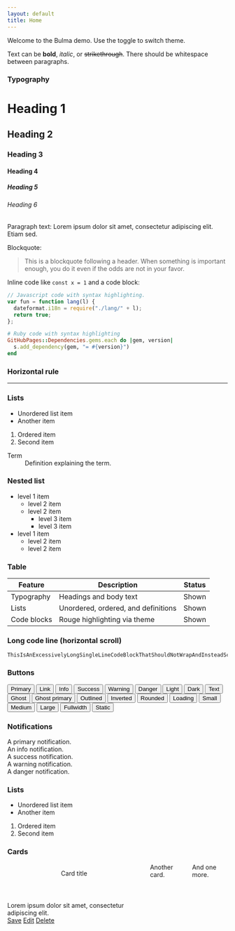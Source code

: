 ```yaml
---
layout: default
title: Home
---
```


Welcome to the Bulma demo. Use the toggle to switch theme.

Text can be **bold**, _italic_, or ~~strikethrough~~. There should be whitespace between paragraphs.

### Typography

# Heading 1

## Heading 2

### Heading 3

#### Heading 4

##### Heading 5

###### Heading 6

Paragraph text: Lorem ipsum dolor sit amet, consectetur adipiscing elit. Etiam sed.

Blockquote:

> This is a blockquote following a header.
> When something is important enough, you do it even if the odds are not in your favor.

Inline code like `const x = 1` and a code block:

```js
// Javascript code with syntax highlighting.
var fun = function lang(l) {
  dateformat.i18n = require("./lang/" + l);
  return true;
};
```

```ruby
# Ruby code with syntax highlighting
GitHubPages::Dependencies.gems.each do |gem, version|
  s.add_dependency(gem, "= #{version}")
end
```

### Horizontal rule

<hr />

### Lists

<div class="content">
  <ul>
    <li>Unordered list item</li>
    <li>Another item</li>
  </ul>
  <ol>
    <li>Ordered item</li>
    <li>Second item</li>
  </ol>
  <dl>
    <dt>Term</dt>
    <dd>Definition explaining the term.</dd>
  </dl>
</div>

### Nested list

<div class="content">
  <ul>
    <li>level 1 item
      <ul>
        <li>level 2 item</li>
        <li>level 2 item
          <ul>
            <li>level 3 item</li>
            <li>level 3 item</li>
          </ul>
        </li>
      </ul>
    </li>
    <li>level 1 item
      <ul>
        <li>level 2 item</li>
        <li>level 2 item</li>
      </ul>
    </li>
  </ul>
</div>

### Table

<table class="table is-fullwidth is-striped is-hoverable">
  <thead>
    <tr>
      <th>Feature</th>
      <th>Description</th>
      <th>Status</th>
    </tr>
  </thead>
  <tbody>
    <tr>
      <td>Typography</td>
      <td>Headings and body text</td>
      <td>Shown</td>
    </tr>
    <tr>
      <td>Lists</td>
      <td>Unordered, ordered, and definitions</td>
      <td>Shown</td>
    </tr>
    <tr>
      <td>Code blocks</td>
      <td>Rouge highlighting via theme</td>
      <td>Shown</td>
    </tr>
  </tbody>
</table>

### Long code line (horizontal scroll)

```text
ThisIsAnExcessivelyLongSingleLineCodeBlockThatShouldNotWrapAndInsteadScrollHorizontallyToDemonstrateOverflowBehaviorInTheHighlightContainer_ABCDEFGHIJKLMNOPQRSTUVWXYZ_abcdefghijklmnopqrstuvwxyz_0123456789
```

### Buttons

<div class="buttons">
  <button class="button is-primary">Primary</button>
  <button class="button is-link">Link</button>
  <button class="button is-info">Info</button>
  <button class="button is-success">Success</button>
  <button class="button is-warning">Warning</button>
  <button class="button is-danger">Danger</button>
  <button class="button is-light">Light</button>
  <button class="button is-dark">Dark</button>
  <button class="button is-text">Text</button>
  <button class="button is-ghost">Ghost</button>
  <button class="button is-ghost is-primary">Ghost primary</button>
  <button class="button is-outlined">Outlined</button>
  <button class="button is-inverted">Inverted</button>
  <button class="button is-rounded">Rounded</button>
  <button class="button is-loading">Loading</button>
  <button class="button is-small">Small</button>
  <button class="button is-medium">Medium</button>
  <button class="button is-large">Large</button>
  <button class="button is-fullwidth">Fullwidth</button>
  <button class="button is-static">Static</button>
</div>

### Notifications

<div class="notification is-primary">A primary notification.</div>
<div class="notification is-info">An info notification.</div>
<div class="notification is-success">A success notification.</div>
<div class="notification is-warning">A warning notification.</div>
<div class="notification is-danger">A danger notification.</div>

### Lists

<div class="content">
  <ul>
    <li>Unordered list item</li>
    <li>Another item</li>
  </ul>
  <ol>
    <li>Ordered item</li>
    <li>Second item</li>
  </ol>
</div>

### Cards

<div class="columns">
  <div class="column is-one-third">
    <div class="card">
      <header class="card-header">
        <p class="card-header-title">Card title</p>
      </header>
      <div class="card-content">
        <div class="content">
          Lorem ipsum dolor sit amet, consectetur adipiscing elit.
        </div>
      </div>
      <footer class="card-footer">
        <a href="#" class="card-footer-item">Save</a>
        <a href="#" class="card-footer-item">Edit</a>
        <a href="#" class="card-footer-item">Delete</a>
      </footer>
    </div>
  </div>
  <div class="column is-one-third">
    <div class="card">
      <div class="card-content">
        <div class="content">
          Another card.
        </div>
      </div>
    </div>
  </div>
  <div class="column is-one-third">
    <div class="card">
      <div class="card-content">
        <div class="content">
          And one more.
        </div>
      </div>
    </div>
  </div>
</div>
